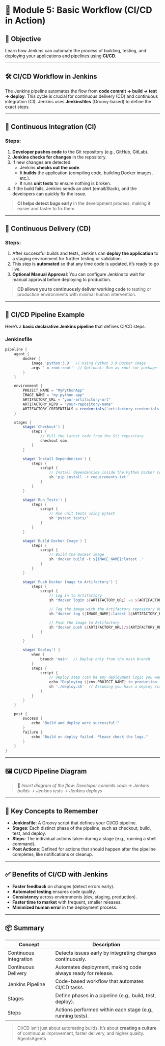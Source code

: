 # 🚀 Module 5: Basic Workflow (CI/CD in Action)

## 🎯 Objective
Learn how Jenkins can automate the process of building, testing, and deploying your applications and pipelines using **CI/CD**.

---

## 🛠️ CI/CD Workflow in Jenkins

The Jenkins pipeline automates the flow from **code commit → build → test → deploy**. This cycle is crucial for continuous delivery (CD) and continuous integration (CI). Jenkins uses **Jenkinsfiles** (Groovy-based) to define the exact steps.

---

## 🔄 Continuous Integration (CI)

### Steps:
1. **Developer pushes code** to the Git repository (e.g., GitHub, GitLab).
2. **Jenkins checks for changes** in the repository.
3. If new changes are detected:
   - Jenkins **checks out the code**.
   - It **builds** the application (compiling code, building Docker images, etc.).
   - It runs **unit tests** to ensure nothing is broken.
4. If the build fails, Jenkins sends an alert (email/Slack), and the developers can quickly fix the issue.

> **CI helps detect bugs early** in the development process, making it easier and faster to fix them.

---

## 🚀 Continuous Delivery (CD)

### Steps:
1. After successful builds and tests, Jenkins can **deploy the application** to a staging environment for further testing or validation.
2. This step is **automated** so that any time code is updated, it’s ready to go live.
3. **Optional Manual Approval**: You can configure Jenkins to wait for manual approval before deploying to production.

> **CD allows you to continuously deliver working code** to testing or production environments with minimal human intervention.

---

## 🧩 CI/CD Pipeline Example

Here’s a **basic declarative Jenkins pipeline** that defines CI/CD steps:

### Jenkinsfile
```groovy
pipeline {
    agent {
        docker {
            image 'python:3.9'  // Using Python 3.9 Docker image
            args '-u root:root'  // Optional: Run as root for package installation
        }
    }

    environment {
        PROJECT_NAME = "MyPythonApp"
        IMAGE_NAME = "my-python-app"
        ARTIFACTORY_URL = "your-artifactory-url"
        ARTIFACTORY_REPO = "your-repository-name"
        ARTIFACTORY_CREDENTIALS = credentials('artifactory-credentials-id')  // Jenkins credentials ID for Artifactory
    }

    stages {
        stage('Checkout') {
            steps {
                // Pull the latest code from the Git repository
                checkout scm
            }
        }

        stage('Install Dependencies') {
            steps {
                script {
                    // Install dependencies inside the Python Docker container using pip
                    sh 'pip install -r requirements.txt'
                }
            }
        }

        stage('Run Tests') {
            steps {
                script {
                    // Run unit tests using pytest
                    sh 'pytest tests/'
                }
            }
        }

        stage('Build Docker Image') {
            steps {
                script {
                    // Build the Docker image
                    sh 'docker build -t ${IMAGE_NAME}:latest .'
                }
            }
        }

        stage('Push Docker Image to Artifactory') {
            steps {
                script {
                    // Log in to Artifactory
                    sh "docker login ${ARTIFACTORY_URL} -u ${ARTIFACTORY_CREDENTIALS_USR} -p ${ARTIFACTORY_CREDENTIALS_PSW}"

                    // Tag the image with the Artifactory repository URL
                    sh "docker tag ${IMAGE_NAME}:latest ${ARTIFACTORY_URL}/${ARTIFACTORY_REPO}/${IMAGE_NAME}:latest"

                    // Push the image to Artifactory
                    sh "docker push ${ARTIFACTORY_URL}/${ARTIFACTORY_REPO}/${IMAGE_NAME}:latest"
                }
            }
        }

        stage('Deploy') {
            when {
                branch 'main'  // Deploy only from the main branch
            }
            steps {
                script {
                    // Deploy step (can be any deployment logic you want)
                    echo "Deploying ${env.PROJECT_NAME} to production..."
                    sh './deploy.sh'  // Assuming you have a deploy script
                }
            }
        }
    }

    post {
        success {
            echo "Build and deploy were successful!"
        }
        failure {
            echo "Build or deploy failed. Please check the logs."
        }
    }
}
```

---

## 🖼️ CI/CD Pipeline Diagram

> 📌 *Insert diagram of the flow: Developer commits code → Jenkins builds → Jenkins tests → Jenkins deploys*

---

## 🧠 Key Concepts to Remember

- **Jenkinsfile**: A Groovy script that defines your CI/CD pipeline.
- **Stages**: Each distinct phase of the pipeline, such as checkout, build, test, and deploy.
- **Steps**: The individual actions taken during a stage (e.g., running a shell command).
- **Post Actions**: Defined for actions that should happen after the pipeline completes, like notifications or cleanup.

---

## ✅ Benefits of CI/CD with Jenkins

- **Faster feedback** on changes (detect errors early).
- **Automated testing** ensures code quality.
- **Consistency** across environments (dev, staging, production).
- **Faster time to market** with frequent, smaller releases.
- **Minimized human error** in the deployment process.

---

## 📦 Summary

| Concept           | Description                                          |
|-------------------|------------------------------------------------------|
| Continuous Integration | Detects issues early by integrating changes continuously. |
| Continuous Delivery  | Automates deployment, making code always ready for release. |
| Jenkins Pipeline   | Code-based workflow that automates CI/CD tasks.      |
| Stages             | Define phases in a pipeline (e.g., build, test, deploy). |
| Steps              | Actions performed within each stage (e.g., running tests). |

> CI/CD isn’t just about automating builds. It’s about **creating a culture** of continuous improvement, faster delivery, and higher quality.
AgentsAgents
